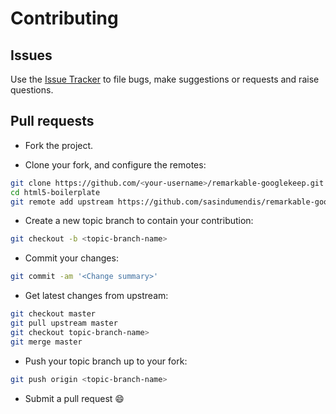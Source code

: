 # Contributing

## Issues

Use the [Issue Tracker](https://github.com/sasindumendis/remarkable-googlekeep/issues) to file bugs, make suggestions or requests and raise questions.


## Pull requests

- Fork the project.

- Clone your fork, and configure the remotes:
```sh
git clone https://github.com/<your-username>/remarkable-googlekeep.git
cd html5-boilerplate
git remote add upstream https://github.com/sasindumendis/remarkable-googlekeep.git
```

- Create a new topic branch to contain your contribution:
```sh
git checkout -b <topic-branch-name>
```

- Commit your changes:
```sh
git commit -am '<Change summary>'
```

- Get latest changes from upstream:
```sh
git checkout master
git pull upstream master
git checkout topic-branch-name>
git merge master
```

- Push your topic branch up to your fork:
```sh
git push origin <topic-branch-name>
```

- Submit a pull request :smile:
